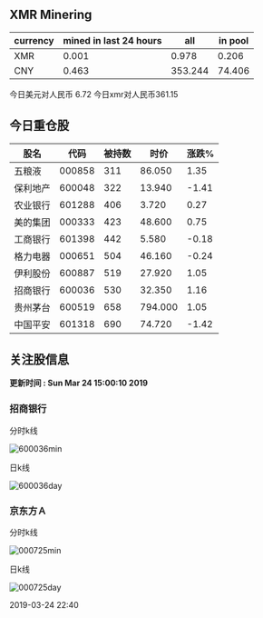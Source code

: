 ## XMR Minering

|currency|mined in last 24 hours|all|in pool|
|---|---|---|---|
|XMR|0.001|0.978|0.206|
|CNY|0.463|353.244|74.406|

今日美元对人民币 6.72	今日xmr对人民币361.15


## 今日重仓股 

|股名|代码|被持数|时价|涨跌%|
|---|---|---|---|---|
|五粮液|000858|311|86.050|1.35|
|保利地产|600048|322|13.940|-1.41|
|农业银行|601288|406|3.720|0.27|
|美的集团|000333|423|48.600|0.75|
|工商银行|601398|442|5.580|-0.18|
|格力电器|000651|504|46.160|-0.24|
|伊利股份|600887|519|27.920|1.05|
|招商银行|600036|530|32.350|1.16|
|贵州茅台|600519|658|794.000|1.05|
|中国平安|601318|690|74.720|-1.42|

## 关注股信息
**更新时间 : Sun Mar 24 15:00:10 2019**
### 招商银行 
分时k线

![600036min](http://image.sinajs.cn/newchart/min/n/sh600036.gif)

日k线

![600036day](http://image.sinajs.cn/newchart/daily/n/sh600036.gif)

### 京东方Ａ 
分时k线

![000725min](http://image.sinajs.cn/newchart/min/n/sz000725.gif)

日k线

![000725day](http://image.sinajs.cn/newchart/daily/n/sz000725.gif)

2019-03-24 22:40